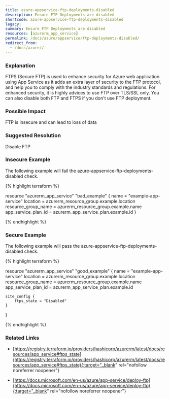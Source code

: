 ```yaml
---
title: azure-appservice-ftp-deployments-disabled
description: Ensure FTP Deployments are disabled
shortcode: azure-appservice-ftp-deployments-disabled
legacy: 
summary: Ensure FTP Deployments are disabled 
resources: [azurerm_app_service] 
permalink: /docs/azure/appservice/ftp-deployments-disabled/
redirect_from: 
  - /docs/azure//
---
```


### Explanation

FTPS (Secure FTP) is used to enhance security for Azure web application using App Service as it adds an extra layer of security to the FTP protocol, and help you to comply with the industry standards and regulations. For enhanced security, it is highly advices to use FTP over TLS/SSL only. You can also disable both FTP and FTPS if you don't use FTP deployment.

### Possible Impact
FTP is insecure and can lead to loss of data

### Suggested Resolution
Disable FTP


### Insecure Example

The following example will fail the azure-appservice-ftp-deployments-disabled check.

{% highlight terraform %}

resource "azurerm_app_service" "bad_example" {
  name                = "example-app-service"
  location            = azurerm_resource_group.example.location
  resource_group_name = azurerm_resource_group.example.name
  app_service_plan_id = azurerm_app_service_plan.example.id
}

{% endhighlight %}



### Secure Example

The following example will pass the azure-appservice-ftp-deployments-disabled check.

{% highlight terraform %}

resource "azurerm_app_service" "good_example" {
	name                = "example-app-service"
	location            = azurerm_resource_group.example.location
	resource_group_name = azurerm_resource_group.example.name
	app_service_plan_id = azurerm_app_service_plan.example.id

	site_config {
		ftps_state = "Disabled"
	}
}

{% endhighlight %}



### Related Links


- [https://registry.terraform.io/providers/hashicorp/azurerm/latest/docs/resources/app_service#ftps_state](https://registry.terraform.io/providers/hashicorp/azurerm/latest/docs/resources/app_service#ftps_state){:target="_blank" rel="nofollow noreferrer noopener"}

- [https://docs.microsoft.com/en-us/azure/app-service/deploy-ftp](https://docs.microsoft.com/en-us/azure/app-service/deploy-ftp){:target="_blank" rel="nofollow noreferrer noopener"}


